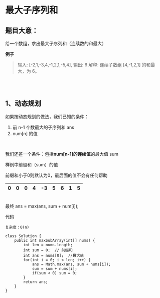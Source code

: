 # 最大子序列和

## 题目大意：
给一个数组，求出最大子序列和（连续数的和最大）

**例子**
> 输入: [-2,1,-3,4,-1,2,1,-5,4],
> 输出: 6
> 解释: 连续子数组 [4,-1,2,1] 的和最大，为 6。

<br>
<br>

## 1、动态规划
如果按动态规划的做法，我们已知的条件：
1. 前 n-1 个数最大的子序列和 ans
2. num[n] 的值

<br>

我们还差一个条件：包括**num[n-1]的连续值**的最大值 sum

样例中前缀和（sum）的值

前缀和小于0则默认为0，最后面的值不会有任何帮助

| 0| 0 |0 |4 |-3|5 |6 |1  |5 |
| :-: | :-: | :-: | :-: | :-: | :-: | :-: | :-: | :-: | 
 
<br>
最终 ans = max(ans, sum + num[i]);

代码
```
复杂度：O(n)

class Solution {
    public int maxSubArray(int[] nums) {
        int len = nums.length;
        int sum = 0;  // 前缀和
        int ans = nums[0];  //最大值
        for(int i = 0; i < len; i++) {
            ans = Math.max(ans, sum + nums[i]);
            sum = sum + nums[i];
            if(sum < 0) sum = 0; 
        }
        return ans;
    }
}
```

<br>
<br>


